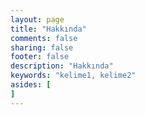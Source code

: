 ```yaml
---
layout: page
title: "Hakkında"
comments: false
sharing: false
footer: false
description: "Hakkında"
keywords: "kelime1, kelime2"
asides: [
]
---
```


